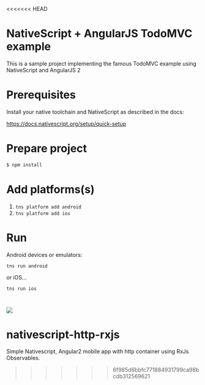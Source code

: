 <<<<<<< HEAD
# NativeScript + AngularJS TodoMVC example

This is a sample project implementing the famous TodoMVC example using NativeScript and AngularJS 2

# Prerequisites

Install your native toolchain and NativeScript as described in the docs:

https://docs.nativescript.org/setup/quick-setup

# Prepare project

```sh
$ npm install
```

# Add platforms(s)

1. `tns platform add android`
2. `tns platform add ios`

# Run

Android devices or emulators:

```sh
tns run android
```

or iOS...

```sh
tns run ios
```
![](https://ga-beacon.appspot.com/UA-111455-24/nativescript/sample-ng-todomvc?pixel) 
=======
# nativescript-http-rxjs
Simple Nativescript, Angular2 mobile app with http container using RxJs Observables.
>>>>>>> 6f985d6bbfc771884931799ca98bcdb312569621
